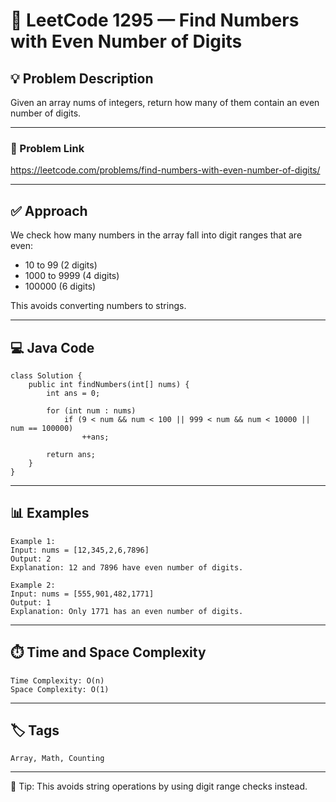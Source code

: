 
# 🔢 LeetCode 1295 — Find Numbers with Even Number of Digits

## 💡 Problem Description
Given an array nums of integers, return how many of them contain an even number of digits.

---

### 🔗 Problem Link
https://leetcode.com/problems/find-numbers-with-even-number-of-digits/

---

## ✅ Approach
We check how many numbers in the array fall into digit ranges that are even:
- 10 to 99 (2 digits)
- 1000 to 9999 (4 digits)
- 100000 (6 digits)

This avoids converting numbers to strings.

---

## 💻 Java Code
```
class Solution {
    public int findNumbers(int[] nums) {
        int ans = 0;

        for (int num : nums)
            if (9 < num && num < 100 || 999 < num && num < 10000 || num == 100000)
                ++ans;

        return ans;
    }
}
```
---

## 📊 Examples
```
Example 1:
Input: nums = [12,345,2,6,7896]  
Output: 2  
Explanation: 12 and 7896 have even number of digits.

Example 2:
Input: nums = [555,901,482,1771]  
Output: 1  
Explanation: Only 1771 has an even number of digits.
```
---

## ⏱️ Time and Space Complexity
```
Time Complexity: O(n)  
Space Complexity: O(1)
```
---

## 🏷️ Tags
```
Array, Math, Counting
```
---

📌 Tip: This avoids string operations by using digit range checks instead.
```
